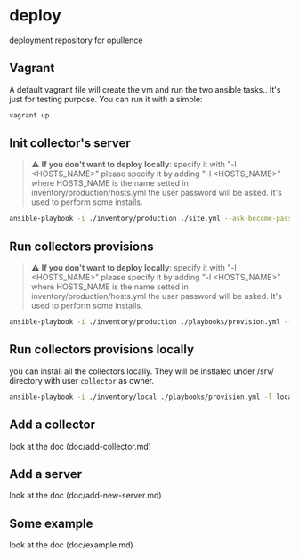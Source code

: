 # deploy
deployment repository for opullence

## Vagrant 

A default vagrant file will create the vm and run the two ansible tasks..
It's just for testing purpose. You can run it with a simple:

```bash
vagrant up
```

## Init collector's server

> :warning: **If you don't want to deploy locally**: specify it with "-l <HOSTS_NAME>"
> please specify it by adding "-l <HOSTS_NAME>"
> where HOSTS_NAME is the name setted in inventory/production/hosts.yml 
the user password will be asked. It's used to perform some installs.

```bash
ansible-playbook -i ./inventory/production ./site.yml --ask-become-pass
```

## Run collectors provisions

> :warning: **If you don't want to deploy locally**: specify it with "-l <HOSTS_NAME>"
> please specify it by adding "-l <HOSTS_NAME>"
> where HOSTS_NAME is the name setted in inventory/production/hosts.yml
the user password will be asked. It's used to perform some installs.

```bash
ansible-playbook -i ./inventory/production ./playbooks/provision.yml --ask-become-pass
```

## Run collectors provisions locally

you can install all the collectors locally.
They will be instlaled under /srv/ directory with user `collector` as owner.

```bash
ansible-playbook -i ./inventory/local ./playbooks/provision.yml -l local

```

## Add a collector

look at the doc (doc/add-collector.md)

## Add a server

look at the doc (doc/add-new-server.md)

## Some example

look at the doc (doc/example.md)